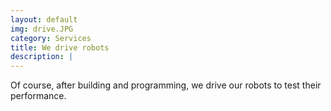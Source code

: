 ```yaml
---
layout: default
img: drive.JPG
category: Services
title: We drive robots
description: |
---
```


  Of course, after building and programming, we drive our robots to test their performance.